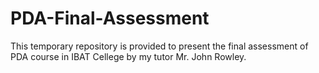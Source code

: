# PDA-Final-Assessment
This temporary repository is provided to present the final assessment of PDA course in IBAT Cellege by my tutor Mr. John Rowley. 
